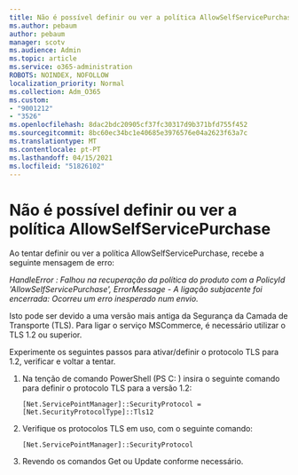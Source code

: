 ```yaml
---
title: Não é possível definir ou ver a política AllowSelfServicePurchase
ms.author: pebaum
author: pebaum
manager: scotv
ms.audience: Admin
ms.topic: article
ms.service: o365-administration
ROBOTS: NOINDEX, NOFOLLOW
localization_priority: Normal
ms.collection: Adm_O365
ms.custom:
- "9001212"
- "3526"
ms.openlocfilehash: 8dac2bdc20905cf37fc30317d9b371bfd755f452
ms.sourcegitcommit: 8bc60ec34bc1e40685e3976576e04a2623f63a7c
ms.translationtype: MT
ms.contentlocale: pt-PT
ms.lasthandoff: 04/15/2021
ms.locfileid: "51826102"
---
```

# <a name="unable-to-set-or-view-the-allowselfservicepurchase-policy"></a>Não é possível definir ou ver a política AllowSelfServicePurchase

Ao tentar definir ou ver a política AllowSelfServicePurchase, recebe a seguinte mensagem de erro:

*HandleError : Falhou na recuperação da política do produto com a PolicyId 'AllowSelfServicePurchase', ErrorMessage - A ligação subjacente foi encerrada: Ocorreu um erro inesperado num envio.*

Isto pode ser devido a uma versão mais antiga da Segurança da Camada de Transporte (TLS). Para ligar o serviço MSCommerce, é necessário utilizar o TLS 1.2 ou superior.  

Experimente os seguintes passos para ativar/definir o protocolo TLS para 1.2, verificar e voltar a tentar.
 1. Na tenção de comando PowerShell (PS C: \) insira o seguinte comando para definir o protocolo TLS para a versão 1.2:

    `[Net.ServicePointManager]::SecurityProtocol = [Net.SecurityProtocolType]::Tls12`

2. Verifique os protocolos TLS em uso, com o seguinte comando:

    `[Net.ServicePointManager]::SecurityProtocol` 

3. Revendo os comandos Get ou Update conforme necessário.

